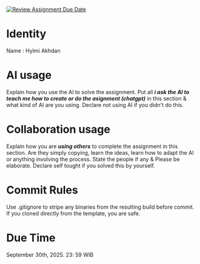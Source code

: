 [![Review Assignment Due Date](https://classroom.github.com/assets/deadline-readme-button-22041afd0340ce965d47ae6ef1cefeee28c7c493a6346c4f15d667ab976d596c.svg)](https://classroom.github.com/a/1PRAkQnI)
# Identity
Name : Hylmi Akhdan

# AI usage
Explain how you use the AI to solve the assignment. Put all ***i ask the AI to teach me how to create or do the asignment (chatgpt)*** in this section & what kind of AI are you using. Declare not using AI if you didn't do this.  

# Collaboration usage
Explain how you are ***using others*** to complete the assignment in this section. Are they simply copying, learn the ideas, learn how to adapt the AI or anything involving the process. State the people if any & Please be elaborate. Declare self tought if you solved this by yourself. 

# Commit Rules
Use .gitignore to stripe any binaries from the resulting build before commit.  If you cloned directly from the template, you are safe. 

# Due Time
September 30th, 2025. 23: 59 WIB
